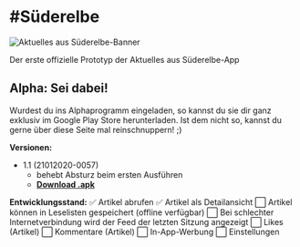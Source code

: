 # #Süderelbe
![Aktuelles aus Süderelbe-Banner](https://lh3.googleusercontent.com/lw24WmWONqyKCLO2XE-WDddQ3qhJJ_Rp8AAKqhmXq0OKDzmyH-_8ZZ7iYC9QlLDHtw)

Der erste offizielle Prototyp der Aktuelles aus Süderelbe-App

## Alpha: Sei dabei!

Wurdest du ins Alphaprogramm eingeladen, so kannst du sie dir ganz exklusiv im Google Play Store herunterladen. Ist dem nicht so, kannst du gerne über diese Seite mal reinschnuppern! ;)

**Versionen:**
* 1.1 (21012020-0057)
  * behebt Absturz beim ersten Ausführen
  * [**Download .apk**](https://github.com/AleXoTroN/aktuellesaussuederelbe/raw/master/APKs/app-release.apk)

**Entwicklungsstand:**
:white_check_mark: Artikel abrufen
:white_check_mark: Artikel als Detailansicht
:white_large_square: Artikel können in Leselisten gespeichert (offline verfügbar)
:white_large_square: Bei schlechter Internetverbindung wird der Feed der letzten Sitzung angezeigt
:white_large_square: Likes (Artikel)
:white_large_square: Kommentare (Artikel)
:white_large_square: In-App-Werbung
:white_large_square: Einstellungen
